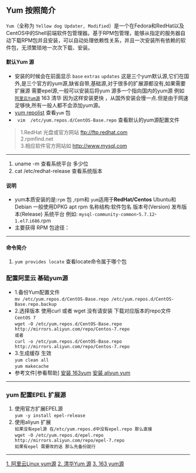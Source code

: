 Yum 按照简介
----
`Yum`（全称为 `Yellow dog Updater, Modified`）是一个在Fedora和RedHat以及CentOS中的Shell前端软件包管理器。基于RPM包管理，能够从指定的服务器自动下载RPM包并且安装，可以自动处理依赖性关系，并且一次安装所有依赖的软件包，无须繁琐地一次次下载、安装。<br/>

#### 默认Yum 源
* 安装的时候会在前面显示 `base` `extras` `updates` 这是三个yum默认源,它们在国外,是三个官方的yum源,缺省自带,基础源,对于很多的扩展源都没有,如果需要扩展源 需要epel源,一般可以安装后将yum 源多一个指向国内的yum源 例如 [`阿里云Yum源`](https://mirrors.aliyun.com/centos/) 163 清华 因为这样安装更快 ，从国外安装会慢一点.但是由于网速足够快,所有一般人都不会添加yum源。
* [yum repolist](https://github.com/kickgod/Md-Linux/blob/master/centos/Linux_yum_simple.md)  查看`yum` 包
* ` vim  /etc/yum.repos.d/CentOS-Base.repo` 查看默认的yum源配置文件 
> 1.RedHat 光盘或官方网站 ftp://ftp.redhat.com <br/>
> 2.rpmfind.net <br/> 
> 3.相应软件官方网站如 http://www.mysql.com <br/>
----
1. uname -m 查看系统平台 多少位
2. cat /etc/redhat-release 查看系统版本
#### 说明
* yum本质安装的是:`rpm` 包 ,rpm和 `yum`适用于**RedHat/Centos**  Ubuntu和Debian 一般使用DPKG apt  rpm 名称结构:软件包名 版本号(Version) 发布版本(Release) 系统平台 例如:  `mysql-community-common`-`5.7.12`-`1.el7`.`i686`.rpm 
* 主要获得 RPM 包途径：

----
#### 命令简介
1. `yum provides locate` 查看locate命令属于哪个包 <br/>

### 配置阿里云 基础yum源
* 1.备份Yum配置文件 <br/>
`mv /etc/yum.repos.d/CentOS-Base.repo /etc/yum.repos.d/CentOS-Base.repo.backup` <br/>
* 2.选择版本 使用curl 或者 wget 没有请安装 下载对应版本的repo文件 <br/>
`CentOS 7`<br/>
`wget -O /etc/yum.repos.d/CentOS-Base.repo http://mirrors.aliyun.com/repo/Centos-7.repo`<br/>
`或者`<br/>
`curl -o /etc/yum.repos.d/CentOS-Base.repo http://mirrors.aliyun.com/repo/Centos-7.repo`<br/>
* 3.生成缓存 生效<br/>
`yum clean all`<br/>
`yum makecache`<br/>
* 参考文件[参看帮助] [安装 163yum](http://mirrors.163.com/.help/centos.html) [安装 aliyun yum](https://opsx.alibaba.com/mirror)

----
### yum 配置EPEL 扩展源
1. 使用官方扩展EPEL源<br/>
`yum -y install epel-release `<br/>
2. 使用aliyun 扩展<br/>
 `如果没有epel源 在/etc/yum.repos.d中没有epel.repo 那么直接`<br/>
 `wget -O /etc/yum.repos.d/epel.repo http://mirrors.aliyun.com/repo/epel-7.repo`<br/>
 `如果有epel 需要改的话 那么先备份就行`
-----
[ 1. 阿里云Linux yum源](https://opsx.alibaba.com/mirror)  [  2. 清华Yum 源](https://mirrors.tuna.tsinghua.edu.cn/) [  3. 163 yum源](http://mirrors.163.com/)
